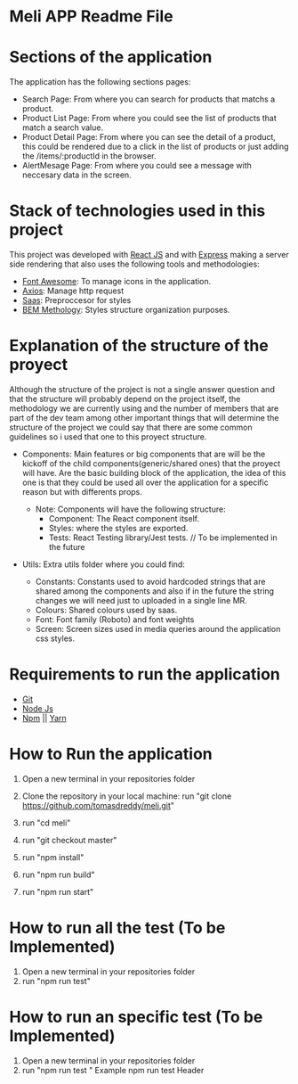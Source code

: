 # Meli APP Readme File

# Sections of the application

The application has the following sections pages:
  - Search Page: From where you can search for products that matchs a product.
  - Product List Page: From where you could see the list of products that match a search value.
  - Product Detail Page: From where you can see the detail of a product, this could be rendered
  due to a click in the list of products or just adding the  /items/:productId in the browser.
  - AlertMesage Page: From where you could see a message with neccesary data in the screen.
# Stack of technologies used in this project

This project was developed with [React JS](https://es.reactjs.org/) and with [Express](https://expressjs.com/es/) making a server side rendering that also uses the following tools and methodologies:

  - [Font Awesome](https://fontawesome.com/how-to-use/on-the-web/using-with/react-native): To manage icons in the application.
  - [Axios](https://www.npmjs.com/package/axios): Manage http request
  - [Saas](https://sass-lang.com/): Preproccesor for styles
  - [BEM Methology](http://getbem.com/): Styles structure organization purposes.

# Explanation of the structure of the proyect

Although the structure of the project is not a single answer question and that the structure will probably depend on the project itself, the methodology we are currently using and the number of members that are part of the dev team among other important things that will determine the structure of the project we could say that there are some common guidelines so i used that one to this proyect structure.

- Components: Main features or big components that are will be the kickoff of the child components(generic/shared ones) that the proyect will have. Are the basic building block of the application, the idea of this one is that they could be used all over the application for a specific reason but with differents props. 

  - Note: Components will have the following structure:
    * Component: The React component itself.
    * Styles: where the styles are exported.
    * Tests: React Testing library/Jest tests. // To be implemented in the future

- Utils: Extra utils folder where you could find:
  - Constants: Constants used to avoid hardcoded strings that are shared among the components and also if in the future the string changes we will need just to uploaded in a single line MR.
  - Colours: Shared colours used by saas.
  - Font: Font family (Roboto) and font weights
  - Screen: Screen sizes used in media queries around the application css styles.

# Requirements to run the application

  - [Git](https://git-scm.com/)
  - [Node Js](https://nodejs.org/en/)
  - [Npm](https://www.npmjs.com/) || [Yarn](https://yarnpkg.com/)

# How to Run the application

1. Open a new terminal in your repositories folder

1. Clone the repository in your local machine:
  run "git clone https://github.com/tomasdreddy/meli.git"

2. run "cd meli"

3. run "git checkout master"

4. run "npm install"

5. run "npm run build"

6. run "npm run start"

# How to run all the test (To be Implemented)
  1. Open a new terminal in your repositories folder
  2. run "npm run test"

# How to run an specific test (To be Implemented)
  1. Open a new terminal in your repositories folder
  2. run "npm run test <ComponentName>"
  Example npm run test Header
